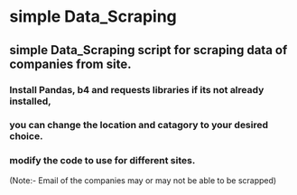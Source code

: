 # simple Data_Scraping

## simple Data_Scraping script for scraping data of companies from site.
### Install Pandas, b4 and requests libraries if its not already installed,
### you can change the location and catagory to your desired choice.
### modify the code to use for different sites.

(Note:- Email of the companies may or may not be able to be scrapped)

